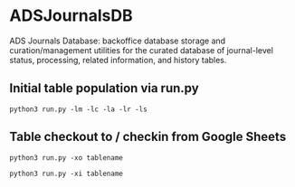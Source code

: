 # ADSJournalsDB

ADS Journals Database: backoffice database storage and curation/management
utilities for the curated database of journal-level status, processing, related 
information, and history tables.

## Initial table population via run.py

```
python3 run.py -lm -lc -la -lr -ls
```

## Table checkout to / checkin from Google Sheets

```
python3 run.py -xo tablename
```

```
python3 run.py -xi tablename
```
